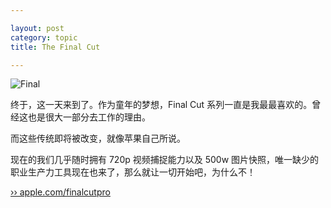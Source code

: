 ```yaml
---

layout: post
category: topic
title: The Final Cut

---
```


![Final](http://lkmake.com/resource/imgs/final-cut-x-2011-6-21.png "Final Cut X")

终于，这一天来到了。作为童年的梦想，Final Cut 系列一直是我最最喜欢的。曾经这也是很大一部分去工作的理由。

而这些传统即将被改变，就像苹果自己所说。

现在的我们几乎随时拥有 720p 视频捕捉能力以及 500w 图片快照，唯一缺少的职业生产力工具现在也来了，那么就让一切开始吧，为什么不！

[›› apple.com/finalcutpro](http://apple.com/finalcutpro "Apple Final Cut Pro")
